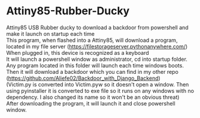# Attiny85-Rubber-Ducky
Attiny85 USB Rubber ducky to download a backdoor from powershell and make it launch on startup each time
</br>
This program, when flashed into a Attiny85, will download a program, located in my file server (https://filestorageserver.pythonanywhere.com/)
</br>
When plugged in, this device is recognized as a keyboard
</br>
It will launch a powershell window as administrator, cd into startup folder. Any program located in this folder will launch each time windows boots.
</br>
Then it will download a backdoor which you can find in my other repo (https://github.com/Aliefe02/Backdoor_with_Django_Backend)
</br>
(Victim.py is converted into Victim.pyw so it doesn't open a window. Then using pyinstaller it is converted to exe file so it runs on any windows with no dependency. I also changed its name so it won't be an obvious threat)
</br>
After downloading the program, it will launch it and close powershell window.
